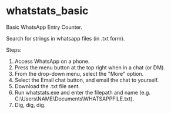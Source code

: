 # whatstats_basic
Basic WhatsApp Entry Counter.

Search for strings in whatsapp files (in .txt form).

Steps:
1. Access WhatsApp on a phone.
2. Press the menu button at the top right when in a chat (or DM).
3. From the drop-down menu, select the "More" option.
4. Select the Email chat button, and email the chat to yourself.
6. Download the .txt file sent.
7. Run whatstats.exe and enter the filepath and name (e.g. C:\Users\NAME\Documents\WHATSAPPFILE.txt).
8. Dig, dig, dig.
